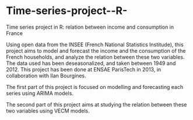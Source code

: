 Time-series-project--R-
=======================

Time series project in R: relation between income and consumption in France



Using open data from the INSEE (French National Statistics Institude), this project aims to model and forecast the income and the consumption of the French households, and analyze the relation between these two variables.
The data used has been deseasonalized, and taken between 1949 and 2012. This project has been done at ENSAE ParisTech in 2013, in collaboration with Ilan Bourgines.

The first part of this project is focused on modelling and forecasting each series using ARIMA models.

The second part of this project aims at studying the relation between these two variables using VECM models. 
